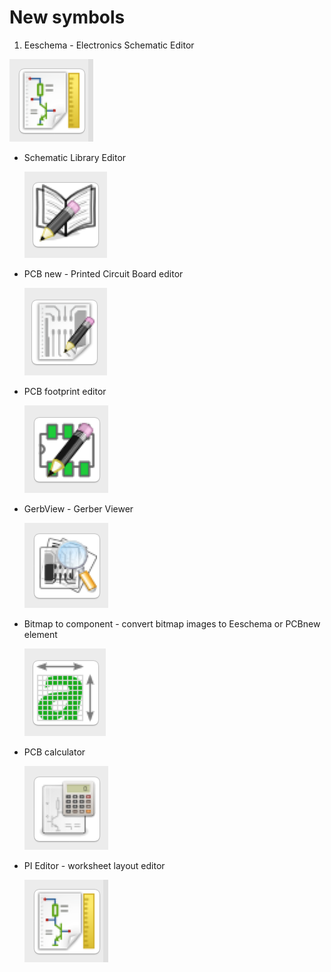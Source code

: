 # New symbols

1. Eeschema - Electronics Schematic Editor

  ![](img/symbol-worksheet-layout-editor.png)
- Schematic Library Editor

  ![](img/symbol-schematic-library-editor.png)
- PCB new - Printed Circuit Board editor

  ![](img/symbol-pcb-editor.png)
- PCB footprint editor

  ![](img/symbol-pcb-footprint-editor.png)
- GerbView - Gerber Viewer

  ![](img/symbol-gerber-viewer.png)
- Bitmap to component - convert bitmap images to Eeschema or PCBnew element

  ![](img/symbol-convert-bitmap.png)
- PCB calculator

  ![](img/symbol-pcb-calculator.png)
- PI Editor - worksheet layout editor

  ![](img/symbol-worksheet-layout-editor.png)
